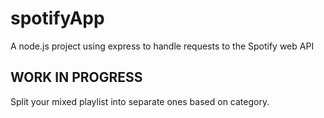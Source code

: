 # spotifyApp

A node.js project using express to handle requests to the Spotify web API


## WORK IN PROGRESS
Split your mixed playlist into separate ones based on category.
